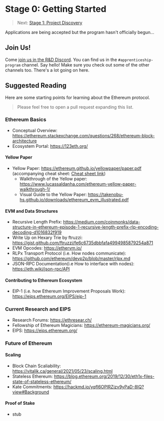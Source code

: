 # Stage 0: Getting Started

> Next: [Stage 1: Project Discovery](./stage-1-project-discovery.md)

Applications are being accepted but the program hasn't officially begun...


## Join Us!

Come [join us in the R&D Discord](https://discord.gg/2sBGYZtv).  You can find us in the `#apprenticeship-program` channel.  Say hello!  Make sure you check out some of the other channels too.  There's a lot going on here.


## Suggested Reading

Here are some starting points for learning about the Ethereum protocol.

> Please feel free to open a pull request expanding this list.

### Ethereum Basics 
- Conceptual Overview: https://ethereum.stackexchange.com/questions/268/ethereum-block-architecture
- Ecosystem Portal: https://123eth.org/

#### Yellow Paper
- Yellow Paper: https://ethereum.github.io/yellowpaper/paper.pdf  (accompanying cheat sheet: [Cheat sheet link](https://github.com/benjaminion/YellowPaper_CheatSheet/blob/master/YPCheatSheet.pdf))
    - Walkthrough of the Yellow paper: https://www.lucassaldanha.com/ethereum-yellow-paper-walkthrough-1/
    - Visual Guide to the Yellow Paper: https://takenobu-hs.github.io/downloads/ethereum_evm_illustrated.pdf

#### EVM and Data Structures
  - Recursive Length Prefix: https://medium.com/coinmonks/data-structure-in-ethereum-episode-1-recursive-length-prefix-rlp-encoding-decoding-d1016832f919
  - Write Up on Hexary Trie by ftruzzi: https://gist.github.com/ftruzzi/fe6c6735dbbfafa4994985879254a871
  - EVM Opcodes: https://ethervm.io/
  - RLPx Transport Protocol (i.e. How nodes communicate): https://github.com/ethereum/devp2p/blob/master/rlpx.md
  - JSON-RPC Documentation(i.e How to interface with nodes): https://eth.wiki/json-rpc/API

#### Contributing to Ethereum Ecosystem
  - EIP-1 (i.e. how Ethereum Improvement Proposals Work): https://eips.ethereum.org/EIPS/eip-1


### Current Research and EIPS
- Research Forums: https://ethresear.ch/
- Fellowship of Ethereum Magicians: https://ethereum-magicians.org/
- EIPS: https://eips.ethereum.org/

### Future of Ethereum 
#### Scaling 
   - Block Chain Scaliability: https://vitalik.ca/general/2021/05/23/scaling.html
   - Stateless Ethereum: https://blog.ethereum.org/2019/12/30/eth1x-files-state-of-stateless-ethereum/
   - Kate Commitments: https://hackmd.io/yqfI6OPlRZizv9yPaD-8IQ?view#Background

#### Proof of Stake
- stub 
